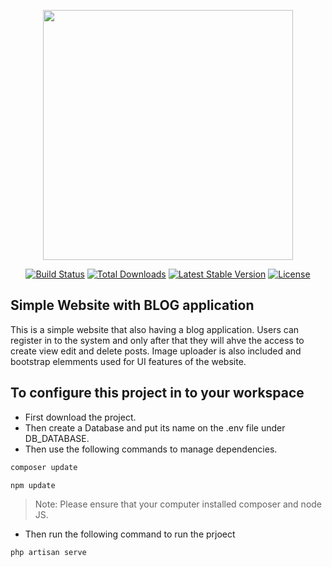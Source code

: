 <p align="center"><a href="https://laravel.com" target="_blank"><img src="https://raw.githubusercontent.com/laravel/art/master/logo-lockup/5%20SVG/2%20CMYK/1%20Full%20Color/laravel-logolockup-cmyk-red.svg" width="400"></a></p>

<p align="center">
<a href="https://travis-ci.org/laravel/framework"><img src="https://travis-ci.org/laravel/framework.svg" alt="Build Status"></a>
<a href="https://packagist.org/packages/laravel/framework"><img src="https://poser.pugx.org/laravel/framework/d/total.svg" alt="Total Downloads"></a>
<a href="https://packagist.org/packages/laravel/framework"><img src="https://poser.pugx.org/laravel/framework/v/stable.svg" alt="Latest Stable Version"></a>
<a href="https://packagist.org/packages/laravel/framework"><img src="https://poser.pugx.org/laravel/framework/license.svg" alt="License"></a>
</p>

## Simple Website with BLOG application

This is a simple website that also having a blog application. Users can register in to the system and only after that they will ahve the access to create view edit and delete posts. Image uploader is also included and bootstrap elemments used for UI features of the website.

## To configure this project in to your workspace

- First download the project. 
- Then create a Database and put its name on the .env file under DB_DATABASE.
- Then use the following commands to manage dependencies.
```sh
composer update
```
```sh
npm update
```
> Note: Please ensure that your computer installed composer and node JS.
- Then run the following command to run the prjoect
```sh
php artisan serve
```


